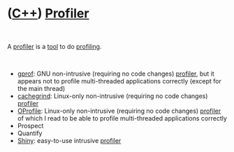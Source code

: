 
 

 

 

 

 

([C++](Cpp.md)) [Profiler](CppProfiler.md)
============================================

 

A [profiler](CppProfiler.md) is a [tool](Tools.md) to do
[profiling](CppProfiling.md).

 

-   [gprof](CppGprof.md): GNU non-intrusive (requiring no code changes)
    [profiler](CppProfiler.md), but it appears not to profile
    multi-threaded applications correctly (except for the main thread)
-   [cachegrind](CppCachegrind.md): Linux-only non-intrusive (requiring
    no code changes) [profiler](CppProfiler.md)
-   [OProfile](CppOprofile.md): Linux-only non-intrusive (requiring no
    code changes) [profiler](CppProfiler.md) of which I read to be able
    to profile multi-threaded applications correctly
-   Prospect
-   Quantify
-   [Shiny](CppShiny.md): easy-to-use intrusive
    [profiler](CppProfiler.md)

 

 

 

 

 

 

